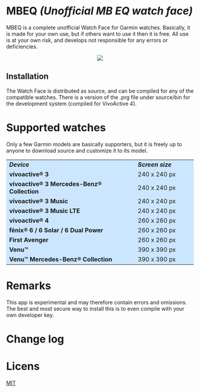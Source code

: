 # MBEQ *(Unofficial MB EQ watch face)*

MBEQ is a complete unofficial Watch Face for Garmin watches. Basically, it is made for your own use, but if others want to use it then it is free. All use is at your own risk, and develops not responsible for any errors or deficiencies.

<p align="center"><img src="https://github.com/boeyum/MEQ/mbeq.png"></p>

## Installation

The Watch Face is distributed as source, and can be compiled for any of the compatible watches. There is a version of the .prg file under source/bin for the development system (compiled for VivoActive 4). 

# Supported watches
Only a few Garmin models are basically supporters, but it is freely up to anyone to download source and customize it to its model.

<center>
<table style="background:#cce6ff">
  <tr>
    <td style="width:350px"><b><i>Device</b></i></td>
    <td  style="width:150px"><b><i>Screen size</b></i></td>
  </tr>
  <tr>
    <td><b>vívoactive® 3</td>
    <td>240 x 240 px</td>
  </tr>
  <tr>
    <td><b>vívoactive® 3 Mercedes-Benz® Collection</b></td>
    <td>240 x 240 px</td>
  </tr>
  <tr>
    <td><b>vívoactive® 3 Music</b></td>
    <td>240 x 240 px</td>
  </tr>
  <tr>
    <td><b>vívoactive® 3 Music LTE</b></td>
    <td>240 x 240 px</td>
  </tr>
  <tr>
    <td><b>vívoactive® 4</b></td>
    <td>260 x 260 px</td>
  </tr>
  <tr>
    <td><b>fēnix® 6 / 6 Solar / 6 Dual Power</b></td>
    <td>260 x 260 px</td>
  </tr>
  <tr>
    <td><b>First Avenger</b></td>
    <td>260 x 260 px</td>
  </tr>
  <tr>
    <td><b>Venu™</b></td>
    <td>390 x 390 px</td>
  </tr>
  <tr>
    <td><b>Venu™ Mercedes-Benz® Collection</b></td>
    <td>390 x 390 px</td>
  </tr>
</table></center>


# Remarks
This app is experimental and may therefore contain errors and omissions. The best and most secure way to install this is to even compile with your own developer key.

# Change log

# Licens
[MIT](https://opensource.org/licenses/MIT)
